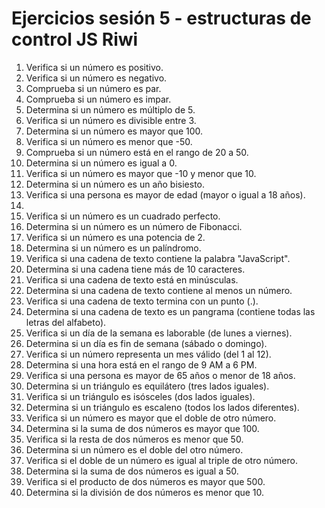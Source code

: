 # Ejercicios sesión 5 - estructuras de control JS Riwi
1. Verifica si un número es positivo.
2. Verifica si un número es negativo.
3. Comprueba si un número es par.
4. Comprueba si un número es impar.
5. Determina si un número es múltiplo de 5.
6. Verifica si un número es divisible entre 3.
7. Determina si un número es mayor que 100.
8. Verifica si un número es menor que -50.
9. Comprueba si un número está en el rango de 20 a 50.
10. Determina si un número es igual a 0.
11. Verifica si un número es mayor que -10 y menor que 10.
12. Determina si un número es un año bisiesto.
13. Verifica si una persona es mayor de edad (mayor o igual a 18 años).
14. 
15. Verifica si un número es un cuadrado perfecto.
16. Determina si un número es un número de Fibonacci.
17. Verifica si un número es una potencia de 2.
18. Determina si un número es un palíndromo.
19. Verifica si una cadena de texto contiene la palabra "JavaScript".
20. Determina si una cadena tiene más de 10 caracteres.
21. Verifica si una cadena de texto está en minúsculas.
22. Determina si una cadena de texto contiene al menos un número.
23. Verifica si una cadena de texto termina con un punto (.).
24. Determina si una cadena de texto es un pangrama (contiene todas
las letras del alfabeto).
25. Verifica si un día de la semana es laborable (de lunes a viernes).
26. Determina si un día es fin de semana (sábado o domingo).
27. Verifica si un número representa un mes válido (del 1 al 12).
28. Determina si una hora está en el rango de 9 AM a 6 PM.
29. Verifica si una persona es mayor de 65 años o menor de 18 años.
30. Determina si un triángulo es equilátero (tres lados iguales).
31. Verifica si un triángulo es isósceles (dos lados iguales).
32. Determina si un triángulo es escaleno (todos los lados diferentes).
33. Verifica si un número es mayor que el doble de otro número.
34. Determina si la suma de dos números es mayor que 100.
35. Verifica si la resta de dos números es menor que 50.
36. Determina si un número es el doble del otro número.
37. Verifica si el doble de un número es igual al triple de otro número.
38. Determina si la suma de dos números es igual a 50.
39. Verifica si el producto de dos números es mayor que 500.
40. Determina si la división de dos números es menor que 10.
